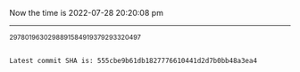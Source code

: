 Now the time is 2022-07-28 20:20:08 pm

---

<small>2978019630298891584919379293320497</small>

```txt

Latest commit SHA is: 555cbe9b61db1827776610441d2d7b0bb48a3ea4
```

